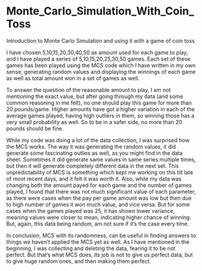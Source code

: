 # Monte_Carlo_Simulation_With_Coin_Toss
Introduction to Monte Carlo Simulation and using it with a game of coin toss


I have chosen 5,10,15,20,30,40,50 as amount used for each game to play, and I have played a series of 5,10,15,20,25,30,50 games. Each set of these games has been played using the MCS code which I have written in my own sense, generating random values and displaying the winnings of each game as well as total amount won in a set of games as well.

To answer the question of the reasonable amount to play, I am not mentioning the exact value, but after going through my data (and some common reasoning in me felt), no one should play this game for more than 20 pounds/game. Higher amounts have got a higher variation in each of the average games played, having high outliers in them, so winning those has a very small probability as well. So to be in a safer side, no more than 20 pounds should be fine.

While my code was doing a lot of the data collection, I was surprised how the MCS works. The way it was generating the random values, it did generate some fascinating outlies as well, as you might find in the data sheet. Sometimes it did generate same values in same series multiple times, but then it will generate completely different data in the next set. This unpredictability of MCS is something which kept me working on this till late of most recent days, and it felt it was worth it.
Also, while my data was changing both the amount payed for each game and the number of games played, I found that there was not much significant value of each parameter, as there were cases when the pay per game amount was low but then due to high number of games it won much value, and vice versa. But for some cases when the games played was 25, it has shown lower variance, meaning values were closer to mean, indicating higher chance of winning. But, again, this data being random, am not sure if it’s the case every time.

In conclusion, MCS with its randomness, can be useful in finding answers to things we haven’t applied the MCS yet as well.  As I have mentioned in the beginning, I was collecting and deleting the data, fearing it to be not perfect. But that’s what MCS does, its job is not to give us perfect data, but to give huge random ones, and then making them perfect.
